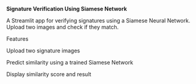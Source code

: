 **Signature Verification Using Siamese Network**

A Streamlit app for verifying signatures using a Siamese Neural Network. Upload two images and check if they match.

Features

Upload two signature images

Predict similarity using a trained Siamese Network

Display similarity score and result
